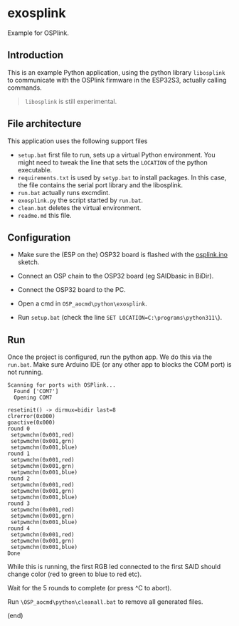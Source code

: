 # exosplink

Example for OSPlink.


## Introduction

This is an example Python application, using the python library `libosplink` 
to communicate with the OSPlink firmware in the ESP32S3, actually calling 
commands.

> `libosplink` is still experimental.


## File architecture

This application uses the following support files

- `setup.bat` first file to run, sets up a virtual Python environment.
  You might need to tweak the line that sets the `LOCATION` of the python executable.
- `requirements.txt` is used by `setyp.bat` to install packages.
  In this case, the file contains the serial port library and the libosplink.
- `run.bat` actually runs excmdint.
- `exosplink.py` the script started by `run.bat`.
- `clean.bat` deletes the virtual environment.
- `readme.md` this file.


## Configuration

- Make sure the (ESP on the) OSP32 board is flashed with the 
  [osplink.ino](https://github.com/ams-OSRAM-Group/OSP_aotop/tree/main/examples/osplink) 
  sketch.

- Connect an OSP chain to the OSP32 board (eg SAIDbasic in BiDir).

- Connect the OSP32 board to the PC.

- Open a cmd in `OSP_aocmd\python\exosplink`.

- Run `setup.bat` (check the line `SET LOCATION=C:\programs\python311\`).


## Run

Once the project is configured, run the python app.
We do this via the `run.bat`.
Make sure Arduino IDE (or any other app to blocks the COM port) is not running.

```
Scanning for ports with OSPlink...
  Found ['COM7']
  Opening COM7

resetinit() -> dirmux=bidir last=8
clrerror(0x000)
goactive(0x000)
round 0
 setpwmchn(0x001,red)
 setpwmchn(0x001,grn)
 setpwmchn(0x001,blue)
round 1
 setpwmchn(0x001,red)
 setpwmchn(0x001,grn)
 setpwmchn(0x001,blue)
round 2
 setpwmchn(0x001,red)
 setpwmchn(0x001,grn)
 setpwmchn(0x001,blue)
round 3
 setpwmchn(0x001,red)
 setpwmchn(0x001,grn)
 setpwmchn(0x001,blue)
round 4
 setpwmchn(0x001,red)
 setpwmchn(0x001,grn)
 setpwmchn(0x001,blue)
Done
```

While this is running, the first RGB led connected to the first SAID should
change color (red to green to blue to red etc).

Wait for the 5 rounds to complete (or press ^C to abort).

Run `\OSP_aocmd\python\cleanall.bat` to remove all generated files.

(end)

